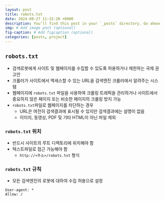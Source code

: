 ```yaml
---
layout: post
title: robots.txt
date: 2024-09-27 11:32:20 +0900
description: You’ll find this post in your `_posts` directory. Go ahead and edit it and re-build the site to see your changes. # Add post description (optional)
img: # Add image post (optional)
fig-caption: # Add figcaption (optional)
categories: [posts, project]
---
```

##  `robots.txt`
- 검색로봇에게 사이트 및 웹페이지를 수집할 수 있도록 허용하거나 제한하는 국제 권고안
- 크롤러가 사이트에서 액세스할 수 있는 URL을 검색엔진 크롤러에서 알려주는 시스템
- 웹페이지에 `robots.txt` 파일을 사용하여 크롤링 트래픽을 관리하거나 사이트에서 중요하지 않은 페이지 또는 비슷한 페이지의 크롤링 방지 가능
- `robots.txt`파일로 웹페이지를 차단하는 경우
  -  URL은 여전히 검색결과에 표시될 수 있지만 검색결과에는 설명이 없음
  - 이미지, 동영상, PDF 및 기타 HTML이 아닌 파일 제외

### `robots.txt` 위치
- 반드시 사이트의 루트 디렉토리에 위치해야 함
- 텍스트파일로 접근 가능해야 함
  - `http://<주소>/robots.txt` 형식

### `robots.txt` 규칙
- 모든 검색엔진의 로봇에 대하여 수집 허용으로 설정
```
User-agent: *
Allow: /
```

